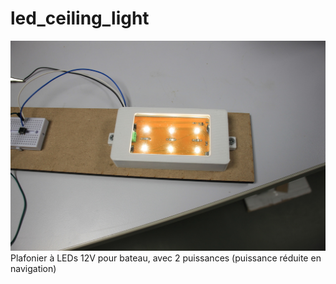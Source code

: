 # led_ceiling_light
![photo](photo/IMG_2445-1024.JPG)
Plafonier à LEDs 12V pour bateau, avec 2 puissances (puissance réduite en navigation)
